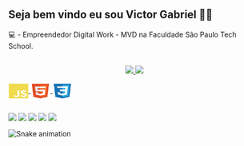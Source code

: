 ## Seja bem vindo  eu sou Victor Gabriel 👋👋

 💻 - Empreendedor Digital Work - MVD
      na Faculdade São Paulo Tech School.

<br>
<div align="center">
  <a href="https://github.com/victorgads">
  <img height="180em" src="https://github-readme-stats.vercel.app/api?username=victorgads&show_icons=true&theme=blue&include_all_commits=true&count_private=false"/>
  <img height="180em" src="https://github-readme-stats.vercel.app/api/top-langs/?username=victorgads&layout=compact&langs_count=7&theme=blue"/>
</div>

<div style="display: inline_block"><br>
  <img align="center" alt="Rafa-Js" height="30" width="40" src="https://raw.githubusercontent.com/devicons/devicon/master/icons/javascript/javascript-plain.svg">
  <img align="center" alt="Rafa-HTML" height="30" width="40" src="https://raw.githubusercontent.com/devicons/devicon/master/icons/html5/html5-original.svg">
  <img align="center" alt="Rafa-CSS" height="30" width="40" src="https://raw.githubusercontent.com/devicons/devicon/master/icons/css3/css3-original.svg">
  
  ##
 
<div> 
  <a href="https://www.youtube.com/channel/UCJA0dOpKHH4BC0twQljmyWQ"><img src="https://img.shields.io/badge/YouTube-FF0000?style=for-the-badge&logo=youtube&logoColor=white" target="_blank"></a>
  <a href="https://www.instagram.com/vit_u_gabriel/"><img src="https://img.shields.io/badge/-Instagram-%23E4405F?style=for-the-badge&logo=instagram&logoColor=white" target="_blank"></a>
 	<a href="https://www.twitch.tv/manticore2020" target="_blank"><img src="https://img.shields.io/badge/Twitch-9146FF?style=for-the-badge&logo=twitch&logoColor=white" target="_blank"></a>
  <a href = "victor.asantos@sptech.school"><img src="https://img.shields.io/badge/-Gmail-%23333?style=for-the-badge&logo=gmail&logoColor=white" target="_blank"></a>
  <a href="https://www.linkedin.com/in/victor-gabriel-4151951a1/" target="_blank"><img src="https://img.shields.io/badge/-LinkedIn-%230077B5?style=for-the-badge&logo=linkedin&logoColor=white" target="_blank"></a>
  
 ![Snake animation](https://github.com/victorgads/victorgads/blob/output/github-contribution-grid-snake.svg)
  
</div>
